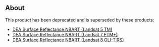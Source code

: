 ## About

This product has been deprecated and is superseded by these products:  
* [DEA Surface Reflectance NBART (Landsat 5 TM)](/data/product/dea-surface-reflectance-nbart-landsat-5-tm/)
* [DEA Surface Reflectance NBART (Landsat 7 ETM+)](/data/product/dea-surface-reflectance-nbart-landsat-7-etm/)
* [DEA Surface Reflectance NBART (Landsat 8 OLI-TIRS)](/data/product/dea-surface-reflectance-nbart-landsat-8-oli-tirs/)

